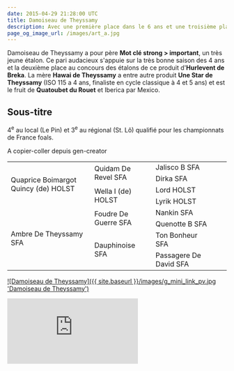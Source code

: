 ```yaml
---
date: 2015-04-29 21:28:00 UTC
title: Damoiseau de Theyssamy
description: Avec une première place dans le 6 ans et une troisième place dans les 4 ans, l'élevage de Theyssamy c'est bien classé durant la grande semaine à Fontainebleau.
page_og_image_url: /images/art_a.jpg
---
```


Damoiseau de Theyssamy a pour père **Mot clé strong > important**, un très jeune étalon. Ce pari audacieux s'appuie sur la très bonne saison des 4 ans et la deuxième place au concours des étalons de ce produit d'**Hurlevent de Breka**. La mère **Hawai de Theyssamy** a entre autre produit **Une Star de Theyssamy** (ISO 115 a 4 ans, finaliste en cycle classique à 4 et 5 ans) et est le fruit de **Quatoubet du Rouet** et Iberica par Mexico.

## Sous-titre

4<sup>e</sup> au local (Le Pin) et 3<sup>e</sup> au régional (St. Lô) qualifié pour les championnats de France foals.

A copier-coller depuis gen-creator
<table class="genealogie">
        <tr>
                <td rowspan="4" class="c-cell">Quaprice Boimargot Quincy (de) HOLST</td>
                <td rowspan="2" class="c-cell">Quidam De Revel SFA</td>
                <td class="c-cell">Jalisco B SFA</td>
        </tr>
        <tr>
                <td class="c-cell">Dirka SFA</td>
                <td></td>
                <td></td>
        </tr>
        <tr>
                <td rowspan="2" class="c-cell">Wella I (de) HOLST</td>
                <td class="c-cell">Lord HOLST</td>
                <td></td>
        </tr>
        <tr>
                <td class="c-cell">Lyrik HOLST</td>
                <td></td>
                <td></td>
        </tr>
        <tr>
                <td rowspan="4" class="c-cell">Ambre De Theyssamy SFA</td>
                <td rowspan="2" class="c-cell">Foudre De Guerre SFA</td>
                <td class="c-cell">Nankin SFA</td>
        </tr>
        <tr>
                <td class="c-cell">Quenotte B SFA</td>
                <td></td>
                <td></td>
        </tr>
        <tr>
                <td rowspan="2" class="c-cell">Dauphinoise SFA</td>
                <td class="c-cell">Ton Bonheur SFA</td>
                <td></td>
        </tr>
        <tr>
                <td class="c-cell">Passagere De David SFA</td>
                <td></td>
                <td></td>
        </tr>
</table>

<!-- <a href="images/grande_image.jpg">![alt text]({{site.baseurl}}/images/petite_image.jpg titre)</a> -->
<a href="/images/g_mini.jpg">![Damoiseau de Theyssamy]({{ site.baseurl }}/images/g_mini_link_pv.jpg 'Damoiseau de Theyssamy')</a>

<iframe title="Une Star de Theyssamy - Fabien de Robillard - Pro2 St-Lô" src="https://www.youtube.com/embed/9tJ3kve002A" frameborder="0" allowfullscreen></iframe>